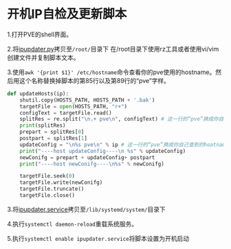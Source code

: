 # 开机IP自检及更新脚本
1.打开PVE的shell界面。

2.将[ipupdater.py](../files/ipupdater.py)拷贝至`/root/`目录下
在/root目录下使用rz工具或者使用vi/vim创建文件并复制脚本文本。

3.使用`awk '{print $1}' /etc/hostname`命令查看你的pve使用的hostname。然后用这个名称替换掉脚本的第85行以及第89行的“pve”字样。
``` python
def updateHosts(ip):
    shutil.copy(HOSTS_PATH, HOSTS_PATH + '.bak')
    targetFile = open(HOSTS_PATH, "r+")
    configText = targetFile.read()
    splitRes = re.split("\n.+ pve\n", configText) # 这一行的“pve”换成你自己查到的hoatname
    print(splitRes)
    prepart = splitRes[0]
    postpart = splitRes[1]
    updateConfig = "\n%s pve\n" % ip # 这一行的“pve”换成你自己查到的hoatname
    print("----host updateConfig----\n %s" % updateConfig)
    newConifg = prepart + updateConfig+ postpart
    print("----host newConifg----\n%s" % newConifg)

    targetFile.seek(0)
    targetFile.write(newConifg)
    targetFile.truncate()
    targetFile.close()
```

3.将[ipupdater.service](../files/ipupdater.service)拷贝至`/lib/systemd/system/`目录下

4.执行`systemctl daemon-reload`重载系统服务。

5.执行`systemctl enable ipupdater.service`将脚本设置为开机启动